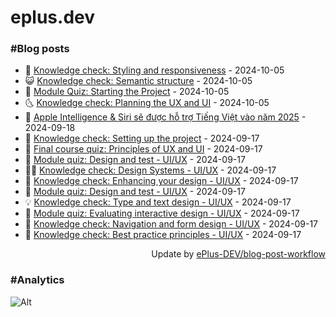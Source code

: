 # eplus.dev

### #Blog posts

<!-- BLOG-POST-LIST:START -->
 - 🧰 [Knowledge check: Styling and responsiveness](https://eplus.dev/knowledge-check-styling-and-responsiveness) - 2024-10-05
 - 😺 [Knowledge check: Semantic structure](https://eplus.dev/knowledge-check-semantic-structure) - 2024-10-05
 - 🗽 [Module Quiz: Starting the Project](https://eplus.dev/module-quiz-starting-the-project) - 2024-10-05
 - 🌜 [Knowledge check: Planning the UX and UI](https://eplus.dev/knowledge-check-planning-the-ux-and-ui) - 2024-10-05
 - 📝 [Apple Intelligence &amp; Siri sẽ được hỗ trợ Tiếng Việt vào năm 2025](https://eplus.dev/apple-intelligence-siri-se-duoc-ho-tro-tieng-viet-vao-nam-2025) - 2024-09-18
 - 🚀 [Knowledge check: Setting up the project](https://eplus.dev/knowledge-check-setting-up-the-project) - 2024-09-17
 - 💼 [Final course quiz: Principles of UX and UI](https://eplus.dev/final-course-quiz-principles-of-ux-and-ui) - 2024-09-17
 - 🦣 [Module quiz: Design and test - UI/UX](https://eplus.dev/module-quiz-design-and-test-uiux-1) - 2024-09-17
 - 👨‍🏫 [Knowledge check: Design Systems - UI/UX](https://eplus.dev/knowledge-check-design-systems-uiux) - 2024-09-17
 - 🔭 [Knowledge check: Enhancing your design - UI/UX](https://eplus.dev/knowledge-check-enhancing-your-design-uiux) - 2024-09-17
 - 🤡 [Module quiz: Design and test - UI/UX](https://eplus.dev/module-quiz-design-and-test-uiux) - 2024-09-17
 - 💡 [Knowledge check: Type and text design - UI/UX](https://eplus.dev/knowledge-check-type-and-text-design-uiux) - 2024-09-17
 - 🦣 [Module quiz: Evaluating interactive design - UI/UX](https://eplus.dev/module-quiz-evaluating-interactive-design-uiux) - 2024-09-17
 - 💪 [Knowledge check: Navigation and form design - UI/UX](https://eplus.dev/knowledge-check-navigation-and-form-design-uiux) - 2024-09-17
 - 🤡 [Knowledge check: Best practice principles - UI/UX](https://eplus.dev/knowledge-check-best-practice-principles-uiux) - 2024-09-17<!-- BLOG-POST-LIST:END -->

<div align="right">
  Update by <a target="_blank"
    href="https://github.com/ePlus-DEV/blog-post-workflow">ePlus-DEV/blog-post-workflow</a>
</div>

### #Analytics
![Alt](https://repobeats.axiom.co/api/embed/9990f7cddfbad8d834990b10ccad05f81ac1096f.svg "Repobeats analytics image")
